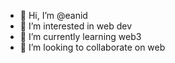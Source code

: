 - 👋 Hi, I’m @eanid
- 👀 I’m interested in web dev
- 🌱 I’m currently learning web3
- 💞️ I’m looking to collaborate on web

